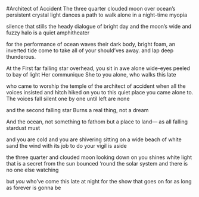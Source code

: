 #Architect of Accident
The three quarter clouded moon
over ocean’s persistent crystal light
dances a path to walk
alone in a night-time myopia

silence that stills the heady
dialogue of bright day
and the moon’s wide and fuzzy halo
is a quiet amphitheater

for the performance of ocean waves
their dark body, bright foam, 
an inverted tide
come to take all of
your should’ves away.
and lap
deep thunderous.

At the First far falling star
overhead, you sit in awe alone
wide-eyes peeled to bay of light
Her communique
She to you alone, who walks this late

who came to worship the temple of
the architect of accident
when all the voices insisted and
hitch hiked on you to this quiet place
you came alone to. The voices
fall silent one by one
until left are none

and the second falling star
Burns a real thing, not a dream

And the ocean, not something to fathom
but a place to land—
as all falling stardust must

and you are cold
and you are shivering
sitting on a wide beach of white sand
the wind with its job to do
your vigil is aside

the three quarter and clouded moon
looking down on you
shines white light that is
a secret from the sun bounced
‘round the solar system
and
there is no one else watching

but *you*
who’ve come
this late at night
for the show that
goes on
for as long
as forever
is gonna be
